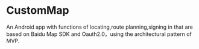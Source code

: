 # CustomMap
An Android app with functions of locating,route planning,signing in that are based on Baidu Map SDK and Oauth2.0，using the architectural pattern of MVP.
